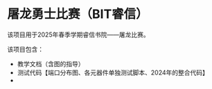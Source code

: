 # 屠龙勇士比赛（BIT睿信）
该项目用于2025年春季学期睿信书院——屠龙比赛。

该项目包含：
- 教学文档（含图的指导）
- 测试代码【端口分布图、各元器件单独测试脚本、2024年的整合代码】
- 

